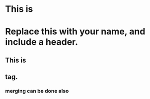 # This is <h1>Replace this with your name, and include a header.
## This is <h2> tag.
  ### merging can be done also
